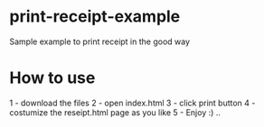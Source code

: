 # print-receipt-example
Sample example to print receipt in the good way

# How to use
1 - download the files 
2 - open index.html 
3 - click print button 
4 - costumize the reseipt.html page as you like
5 - Enjoy :) ..
